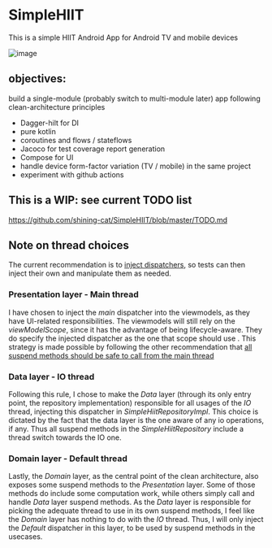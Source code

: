 # SimpleHIIT
This is a simple HIIT Android App for Android TV and mobile devices

![image](https://user-images.githubusercontent.com/19568399/217567163-ca5502e0-60ce-406c-8835-71e41011d023.png)

## objectives: 
build a single-module (probably switch to multi-module later) app following clean-architecture principles
* Dagger-hilt for DI
* pure kotlin
* coroutines and flows / stateflows
* Jacoco for test coverage report generation
* Compose for UI
* handle device form-factor variation (TV / mobile) in the same project
* experiment with github actions

## This is a WIP: see current TODO list
https://github.com/shining-cat/SimpleHIIT/blob/master/TODO.md

## Note on thread choices
The current recommendation is to [inject dispatchers](https://developer.android.com/kotlin/coroutines/coroutines-best-practices#inject-dispatchers), so tests can then inject their own and manipulate them as needed.

### Presentation layer - Main thread
I have chosen to inject the _main_ dispatcher into the viewmodels, as they have UI-related responsibilities.
The viewmodels will still rely on the _viewModelScope_, since it has the advantage of being lifecycle-aware. They do specify the injected dispatcher as the one that scope should use .
This strategy is made possible by following the other recommendation that [all suspend methods should be safe to call from the main thread](https://developer.android.com/kotlin/coroutines/coroutines-best-practices#main-safe)

### Data layer - IO thread
Following this rule, I chose to make the _Data_ layer (through its only entry point, the repository implementation) responsible for all usages of the _IO_ thread, injecting this dispatcher in _SimpleHiitRepositoryImpl_. This choice is dictated by the fact that the data layer is the one aware of any io operations, if any.
Thus all suspend methods in the _SimpleHiitRepository_ include a thread switch towards the IO one. 

### Domain layer - Default thread
Lastly, the _Domain_ layer, as the central point of the clean architecture, also exposes some suspend methods to the _Presentation_ layer. Some of those methods do include some computation work, while others simply call and handle _Data_ layer suspend methods. As the _Data_ layer is responsible for picking the adequate thread to use in its own suspend methods, I feel like the _Domain_ layer has nothing to do with the _IO_ thread. Thus, I will only inject the _Default_ dispatcher in this layer, to be used by suspend methods in the usecases. 





